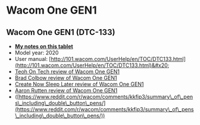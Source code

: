 # Wacom One GEN1

## Wacom One GEN1 (DTC-133)

* [**My notes on this tablet**](7p-notes-wacom-one-gen1-dtc-133.md)
* Model year: 2020
* User manual: [http://101.wacom.com/UserHelp/en/TOC/DTC133.html](http://101.wacom.com/UserHelp/en/TOC/DTC133.html)&#x20;
* [Teoh On Tech review of Wacom One GEN1](https://www.youtube.com/watch?v=Hv2dpHkLAOE)
* [Brad Colbow review of Wacom One GEN1](https://www.youtube.com/watch?v=EFvpOWZDGUU) &#x20;
* [Create Now Sleep Later review of Wacom One GEN1](https://youtu.be/VPbAUF7AZhA) &#x20;
* [Aaron Rutten review of Wacom One GEN1](https://www.youtube.com/watch?v=D4DFFH-hPr8) &#x20;
* ([https://www.reddit.com/r/wacom/comments/kkfip3/summary\_of\_pens\_including\_double\_button\_pens/](https://www.reddit.com/r/wacom/comments/kkfip3/summary\_of\_pens\_including\_double\_button\_pens/))
